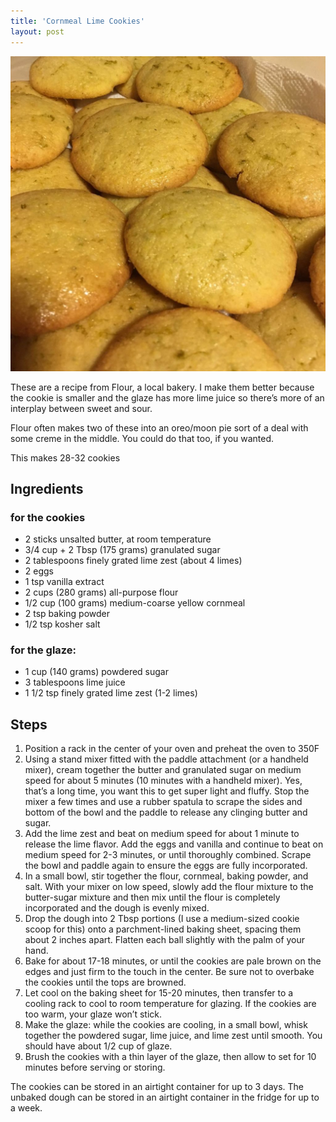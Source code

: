 ```yaml
---
title: 'Cornmeal Lime Cookies'
layout: post
---
```


<p align="center"><img src="/wp-content/uploads/2021/01/cornmeal-lime-1024x1024.jpg"></p>

These are a recipe from Flour, a local bakery. I make them better because the cookie is smaller and the glaze has more lime juice so there’s more of an interplay between sweet and sour.

Flour often makes two of these into an oreo/moon pie sort of a deal with some creme in the middle. You could do that too, if you wanted.

This makes 28-32 cookies

## Ingredients

### for the cookies

- 2 sticks unsalted butter, at room temperature
- 3/4 cup + 2 Tbsp (175 grams) granulated sugar
- 2 tablespoons finely grated lime zest (about 4 limes)
- 2 eggs
- 1 tsp vanilla extract
- 2 cups (280 grams) all-purpose flour
- 1/2 cup (100 grams) medium-coarse yellow cornmeal
- 2 tsp baking powder
- 1/2 tsp kosher salt

### for the glaze:

- 1 cup (140 grams) powdered sugar
- 3 tablespoons lime juice
- 1 1/2 tsp finely grated lime zest (1-2 limes)

## Steps

1. Position a rack in the center of your oven and preheat the oven to 350F
2. Using a stand mixer fitted with the paddle attachment (or a handheld mixer), cream together the butter and granulated sugar on medium speed for about 5 minutes (10 minutes with a handheld mixer). Yes, that’s a long time, you want this to get super light and fluffy. Stop the mixer a few times and use a rubber spatula to scrape the sides and bottom of the bowl and the paddle to release any clinging butter and sugar.
3. Add the lime zest and beat on medium speed for about 1 minute to release the lime flavor. Add the eggs and vanilla and continue to beat on medium speed for 2-3 minutes, or until thoroughly combined. Scrape the bowl and paddle again to ensure the eggs are fully incorporated.
4. In a small bowl, stir together the flour, cornmeal, baking powder, and salt. With your mixer on low speed, slowly add the flour mixture to the butter-sugar mixture and then mix until the flour is completely incorporated and the dough is evenly mixed.
5. Drop the dough into 2 Tbsp portions (I use a medium-sized cookie scoop for this) onto a parchment-lined baking sheet, spacing them about 2 inches apart. Flatten each ball slightly with the palm of your hand.
6. Bake for about 17-18 minutes, or until the cookies are pale brown on the edges and just firm to the touch in the center. Be sure not to overbake the cookies until the tops are browned.
7. Let cool on the baking sheet for 15-20 minutes, then transfer to a cooling rack to cool to room temperature for glazing. If the cookies are too warm, your glaze won’t stick.
8. Make the glaze: while the cookies are cooling, in a small bowl, whisk together the powdered sugar, lime juice, and lime zest until smooth. You should have about 1/2 cup of glaze.
9. Brush the cookies with a thin layer of the glaze, then allow to set for 10 minutes before serving or storing.

The cookies can be stored in an airtight container for up to 3 days. The unbaked dough can be stored in an airtight container in the fridge for up to a week.